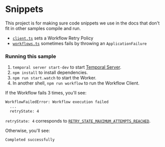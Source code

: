 # Snippets

This project is for making sure code snippets we use in the docs that don't fit in other samples compile and run.

- [`client.ts`](./src/client.ts) sets a Workflow Retry Policy
- [`workflows.ts`](./src/workflows.ts) sometimes fails by throwing an `ApplicationFailure`

### Running this sample

1. `temporal server start-dev` to start [Temporal Server](https://github.com/temporalio/cli/#installation).
1. `npm install` to install dependencies.
1. `npm run start.watch` to start the Worker.
1. In another shell, `npm run workflow` to run the Workflow Client.

If the Workflow fails 3 times, you'll see:

```bash
WorkflowFailedError: Workflow execution failed
  ...
  retryState: 4
```

`retryState: 4` corresponds to [`RETRY_STATE_MAXIMUM_ATTEMPTS_REACHED`](https://typescript.temporal.io/api/enums/common.RetryState/#retry_state_maximum_attempts_reached).

Otherwise, you'll see:

```bash
Completed successfully
```

